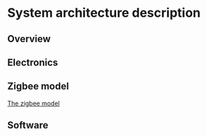 # System architecture description
## Overview
## Electronics
## Zigbee model
[The zigbee model](zigbee.md)
## Software

